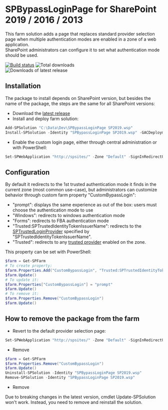 # SPBypassLoginPage for SharePoint 2019 / 2016 / 2013

This farm solution adds a page that replaces standard provider selection page when multiple authentication modes are enabled in a zone of a web application.  
SharePoint administrators can configure it to set what authentication mode should be used.

[![Build status](https://dev.azure.com/Yvand/SPBypassLoginPage/_apis/build/status/SPBypassLoginPage-CI)](https://dev.azure.com/Yvand/SPBypassLoginPage/_build/latest?definitionId=4)
![Total downloads](https://img.shields.io/github/downloads/Yvand/SPBypassLoginPage/total.svg?style=flat)  
![Downloads of latest release](https://img.shields.io/github/downloads/Yvand/SPBypassLoginPage/latest/total.svg?style=flat)

## Installation

The package to install depends on SharePoint version, but besides the name of the package, the steps are the same for all SharePoint versions:

* Download the [latest release](https://github.com/Yvand/SPBypassLoginPage/releases/latest)
* Install and deploy farm solution:

```powershell
Add-SPSolution "C:\Data\Dev\SPBypassLoginPage SP2019.wsp"
Install-SPSolution -Identity "SPBypassLoginPage SP2019.wsp" -GACDeployment
```

* Enable the custom login page, either through central administration or with PowerShell:

```powershell
Set-SPWebApplication "http://spsites/" -Zone "Default" -SignInRedirectUrl "/_login/Bypass/BypassLogin.aspx"
```

## Configuration

By default it redirects to the 1st trusted authentication mode it finds in the current zone (most common use-case), but administrators can customize behavior through custom farm property "CustomBypassLogin":

* "prompt": displays the same experience as out of the box: users must choose the authentication mode to use
* "Windows": redirects to windows authentication mode
* "Forms": redirects to FBA authentication mode
* "Trusted:SPTrustedIdentityTokenIssuerName": redirects to the [SPTrustedLoginProvider](https://technet.microsoft.com/en-us/library/ff607829.aspx) specified by "SPTrustedIdentityTokenIssuerName".
* "Trusted": redirects to any [trusted provider](https://technet.microsoft.com/en-us/library/ff607829.aspx) enabled on the zone.

This property can be set with PowerShell:

```powershell
$farm = Get-SPFarm
# To create property:
$farm.Properties.Add("CustomBypassLogin", "Trusted:SPTrustedIdentityTokenIssuerName")
$farm.Update()
# To update it:
$farm.Properties["CustomBypassLogin"] = "prompt"
$farm.Update()
# To remove it:
$farm.Properties.Remove("CustomBypassLogin")
$farm.Update()
```

## How to remove the package from the farm

* Revert to the default provider selection page:

```powershell
Set-SPWebApplication "http://spsites/" -Zone "Default" -SignInRedirectUrl ""
```

* Remove

```powershell
$farm = Get-SPFarm
$farm.Properties.Remove("CustomBypassLogin")
$farm.Update()
Uninstall-SPSolution -Identity "SPBypassLoginPage SP2019.wsp"
Remove-SPSolution -Identity "SPBypassLoginPage SP2019.wsp"
```

* Remove

Due to breaking changes in the latest version, cmdlet Update-SPSolution won't work. Instead, you need to remove and reinstall the solution.
